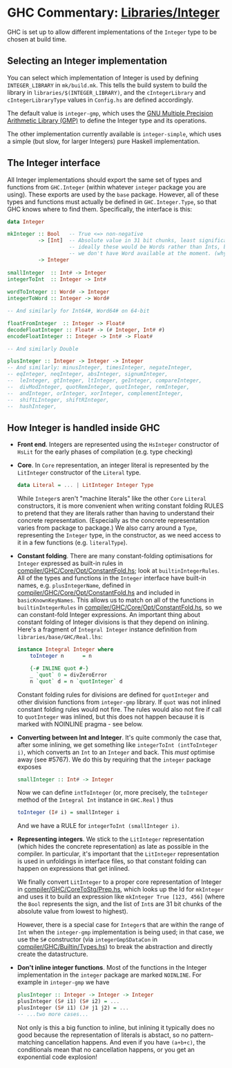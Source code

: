# GHC Commentary: [Libraries/Integer](commentary/libraries/integer)


GHC is set up to allow different implementations of the `Integer` type to be chosen at build time.

## Selecting an Integer implementation


You can select which implementation of Integer is used by defining `INTEGER_LIBRARY` in `mk/build.mk`. This tells the build system to build the library in `libraries/$(INTEGER_LIBRARY)`, and the `cIntegerLibrary` and `cIntegerLibraryType` values in `Config.hs` are defined accordingly.


The default value is `integer-gmp`, which uses the [GNU Multiple Precision Arithmetic Library (GMP)](http://gmplib.org/) to define the Integer type and its operations.


The other implementation currently available is `integer-simple`, which uses a simple (but slow, for larger Integers) pure Haskell implementation.

## The Integer interface


All Integer implementations should export the same set of types and functions from `GHC.Integer` (within whatever `integer` package you are using). These exports are used by the `base` package. However, all of these types and functions must actually be defined in `GHC.Integer.Type`, so that GHC knows where to find them.
Specifically, the interface is this:

```haskell
data Integer 

mkInteger :: Bool   -- True <=> non-negative
          -> [Int]  -- Absolute value in 31 bit chunks, least significant first
                    -- ideally these would be Words rather than Ints, but
                    -- we don't have Word available at the moment. (why?)
          -> Integer
    
smallInteger  :: Int# -> Integer
integerToInt  :: Integer -> Int#
 
wordToInteger :: Word# -> Integer
integerToWord :: Integer -> Word#

-- And similarly for Int64#, Word64# on 64-bit

floatFromInteger  :: Integer -> Float#
decodeFloatInteger :: Float# -> (# Integer, Int# #)
encodeFloatInteger :: Integer -> Int# -> Float#

-- And similarly Double

plusInteger :: Integer -> Integer -> Integer
-- And similarly: minusInteger, timesInteger, negateInteger,
-- eqInteger, neqInteger, absInteger, signumInteger,
--  leInteger, gtInteger, ltInteger, geInteger, compareInteger,
--  divModInteger, quotRemInteger, quotInteger, remInteger,
--  andInteger, orInteger, xorInteger, complementInteger,
--  shiftLInteger, shiftRInteger,
--  hashInteger,
```

## How Integer is handled inside GHC

- **Front end**.  Integers are represented using the `HsInteger` constructor of `HsLit` for the early phases of compilation (e.g. type checking)

- **Core**.  In `Core` representation, an integer literal is represented by the `LitInteger` constructor of the `Literal` type. 

  ```haskell
  data Literal = ... | LitInteger Integer Type
  ```

  While `Integer`s aren't "machine literals" like the other `Core` `Literal` constructors, it is more convenient when writing constant folding RULES to pretend that they are literals rather than having to understand their concrete representation. (Especially as the concrete representation varies from package to package.) We also carry around a `Type`, representing the `Integer` type, in the constructor, as we need access to it in a few functions (e.g. `literalType`).

- **Constant folding**.  There are many constant-folding optimisations for `Integer` expressed as built-in rules in [compiler/GHC/Core/Opt/ConstantFold.hs](https://gitlab.haskell.org/ghc/ghc/blob/master/compiler/GHC/Core/Opt/ConstantFold.hs); look at `builtinIntegerRules`.  All of the types and functions in the `Integer` interface have built-in names, e.g. `plusIntegerName`, defined in [compiler/GHC/Core/Opt/ConstantFold.hs](https://gitlab.haskell.org/ghc/ghc/blob/master/compiler/GHC/Core/Opt/ConstantFold.hs) and included in `basicKnownKeyNames`. This allows us to match on all of the functions in `builtinIntegerRules` in [compiler/GHC/Core/Opt/ConstantFold.hs](https://gitlab.haskell.org/ghc/ghc/blob/master/compiler/GHC/Core/Opt/ConstantFold.hs), so we can constant-fold Integer expressions. An important thing about constant folding of Integer divisions is that they depend on inlining. Here's a fragment of `Integral Integer` instance definition from `libraries/base/GHC/Real.lhs`:

  ```haskell
  instance Integral Integer where
      toInteger n      = n

      {-# INLINE quot #-}
      _ `quot` 0 = divZeroError
      n `quot` d = n `quotInteger` d
  ```

  Constant folding rules for divisions are defined for `quotInteger` and other division functions from `integer-gmp` library. If `quot` was not inlined constant folding rules would not fire. The rules would also not fire if call to `quotInteger` was inlined, but this does not happen because it is marked with NOINLINE pragma - see below.

- **Converting between Int and Integer**.  It's quite commonly the case that, after some inlining, we get something like `integerToInt (intToInteger i)`, which converts an `Int` to an `Integer` and back.  This *must* optimise away (see #5767).  We do this by requiring that the `integer` package exposes

  ```haskell
  smallInteger :: Int# -> Integer
  ```

  Now we can define `intToInteger` (or, more precisely, the `toInteger` method of the `Integral Int` instance in `GHC.Real` ) thus

  ```haskell
  toInteger (I# i) = smallInteger i
  ```

  And we have a RULE for `integerToInt (smallInteger i)`.

- **Representing integers**.  We stick to the `LitInteger` representation (which hides the concrete representation) as late as possible in the compiler.   In particular, it's important that the `LitInteger` representation is used in unfoldings in interface files, so that constant folding can happen on expressions that get inlined.  

  We finally convert `LitInteger` to a proper core representation of Integer in [compiler/GHC/CoreToStg/Prep.hs](https://gitlab.haskell.org/ghc/ghc/blob/master/compiler/GHC/CoreToStg/Prep.hs), which looks up the Id for `mkInteger` and uses it to build an expression like `mkInteger True [123, 456]` (where the `Bool` represents the sign, and the list of `Int`s are 31 bit chunks of the absolute value from lowest to highest).

  However, there is a special case for `Integer`s that are within the range of `Int` when the `integer-gmp` implementation is being used; in that case, we use the `S#` constructor (via `integerGmpSDataCon` in [compiler/GHC/Builtin/Types.hs](https://gitlab.haskell.org/ghc/ghc/blob/master/compiler/GHC/Builtin/Types.hs)) to break the abstraction and directly create the datastructure.

- **Don't inline integer functions**.  Most of the functions in the Integer implementation in the `integer` package are marked `NOINLINE`. For example in `integer-gmp` we have

  ```haskell
  plusInteger :: Integer -> Integer -> Integer
  plusInteger (S# i1) (S# i2) = ...
  plusInteger (S# i1) (J# j1 j2) = ...
  -- ...two more cases...
  ```

  Not only is this a big function to inline, but inlining it typically does no good because the representation of literals is abstact, so no pattern-matching cancellation happens.  And even if you have `(a+b+c)`, the conditionals mean that no cancellation happens, or you get an exponential code explosion!
